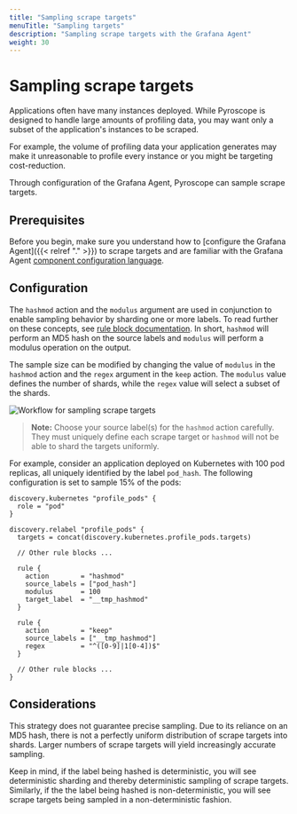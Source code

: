 ```yaml
---
title: "Sampling scrape targets"
menuTitle: "Sampling targets"
description: "Sampling scrape targets with the Grafana Agent"
weight: 30
---
```


# Sampling scrape targets

Applications often have many instances deployed. While Pyroscope is designed to handle large amounts of profiling data, you may want only a subset of the application's instances to be scraped.

For example, the volume of profiling data your application generates may make it unreasonable to profile every instance or you might be targeting cost-reduction.

Through configuration of the Grafana Agent, Pyroscope can sample scrape targets.

## Prerequisites

Before you begin, make sure you understand how to [configure the Grafana Agent]({{< relref "." >}}) to scrape targets and are familiar with the Grafana Agent [component configuration language](/docs/agent/latest/flow/config-language/components).

## Configuration

The `hashmod` action and the `modulus` argument are used in conjunction to enable sampling behavior by sharding one or more labels. To read further on these concepts, see [rule block documentation](/docs/agent/latest/flow/reference/components/discovery.relabel#rule-block). In short, `hashmod` will perform an MD5 hash on the source labels and `modulus` will perform a modulus operation on the output.

The sample size can be modified by changing the value of `modulus` in the `hashmod` action and the `regex` argument in the `keep` action. The `modulus` value defines the number of shards, while the `regex` value will select a subset of the shards.

![Workflow for sampling scrape targets](../sample.svg)

> **Note:**
> Choose your source label(s) for the `hashmod` action carefully. They must uniquely define each scrape target or `hashmod` will not be able to shard the targets uniformly.

For example, consider an application deployed on Kubernetes with 100 pod replicas, all uniquely identified by the label `pod_hash`. The following configuration is set to sample 15% of the pods:

```river
discovery.kubernetes "profile_pods" {
  role = "pod"
}

discovery.relabel "profile_pods" {
  targets = concat(discovery.kubernetes.profile_pods.targets)

  // Other rule blocks ...

  rule {
    action        = "hashmod"
    source_labels = ["pod_hash"]
    modulus       = 100
    target_label  = "__tmp_hashmod"
  }

  rule {
    action        = "keep"
    source_labels = ["__tmp_hashmod"]
    regex         = "^([0-9]|1[0-4])$"
  }

  // Other rule blocks ...
}
```

## Considerations

This strategy does not guarantee precise sampling. Due to its reliance on an MD5 hash, there is not a perfectly uniform distribution of scrape targets into shards. Larger numbers of scrape targets will yield increasingly accurate sampling.

Keep in mind, if the label being hashed is deterministic, you will see deterministic sharding and thereby deterministic sampling of scrape targets. Similarly, if the the label being hashed is non-deterministic, you will see scrape targets being sampled in a non-deterministic fashion.
